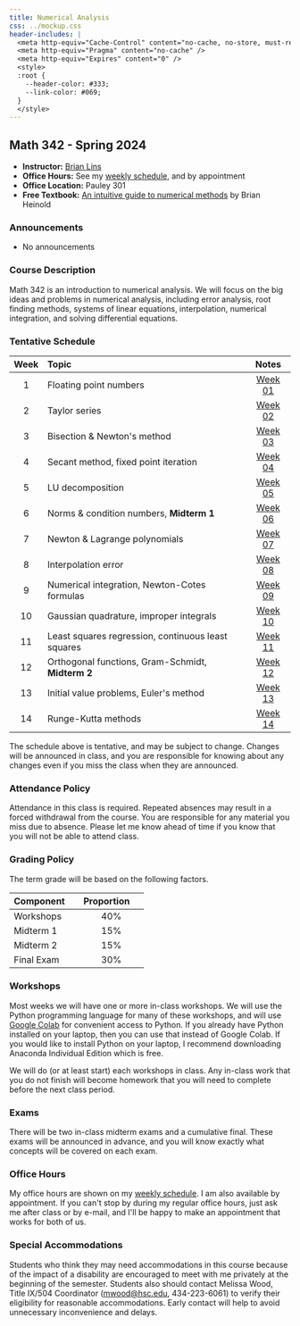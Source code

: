 ```yaml
---
title: Numerical Analysis
css: ../mockup.css
header-includes: |
  <meta http-equiv="Cache-Control" content="no-cache, no-store, must-revalidate" />
  <meta http-equiv="Pragma" content="no-cache" />
  <meta http-equiv="Expires" content="0" />
  <style>
  :root {
    --header-color:	#333; 
    --link-color: #069; 
  }
  </style>
---
```


## Math 342 - Spring 2024

* **Instructor:** [Brian Lins](https://bclins.github.io) 
* **Office Hours:** See my [weekly schedule](https://bclins.github.io/index.html#weekly-schedule), and by appointment
* **Office Location:** Pauley 301
* **Free Textbook:** [An intuitive guide to numerical methods](https://www.brianheinold.net/numerical/numerical_book.html) by Brian Heinold

### Announcements

* No announcements

### Course Description 

Math 342 is an introduction to numerical analysis. We will focus on the big ideas and problems in numerical analysis, including error analysis, root finding methods, systems of linear equations, interpolation, numerical integration, and solving differential equations.

### Tentative Schedule

Week | Topic                      | Notes 
:---:|:---------------------------|:-----:
1  | Floating point numbers                               | [Week 01](notes.html#week-1-notes)  
2  | Taylor series                                        | [Week 02](notes.html#week-2-notes)  
3  | Bisection & Newton's method                          | [Week 03](notes.html#week-3-notes)  
4  | Secant method, fixed point iteration                 | [Week 04](notes.html#week-4-notes)  
5  | LU decomposition                                     | [Week 05](notes.html#week-5-notes)  
6  | Norms & condition numbers, **Midterm 1**             | [Week 06](notes.html#week-6-notes)  
7  | Newton & Lagrange polynomials                        | [Week 07](notes.html#week-7-notes)  
8  | Interpolation error                                  | [Week 08](notes.html#week-8-notes)  
9  | Numerical integration, Newton-Cotes formulas         | [Week 09](notes.html#week-9-notes)  
10 | Gaussian quadrature, improper integrals              | [Week 10](notes.html#week-10-notes) 
11 | Least squares regression, continuous least squares   | [Week 11](notes.html#week-11-notes) 
12 | Orthogonal functions, Gram-Schmidt, **Midterm 2**    | [Week 12](notes.html#week-12-notes) 
13 | Initial value problems, Euler's method               | [Week 13](notes.html#week-13-notes) 
14 | Runge-Kutta methods                                  | [Week 14](notes.html#week-14-notes) 

The schedule above is tentative, and may be subject to change. Changes will be announced in class, and you are responsible for knowing about any changes even if you miss the class when they are announced. 

### Attendance Policy

Attendance in this class is required. Repeated absences may result in a forced withdrawal from the course. You are responsible for any material you miss due to absence. Please let me know ahead of time if you know that you will not be able to attend class.

### Grading Policy

The term grade will be based on the following factors.

| Component &nbsp; &nbsp;  | Proportion  &nbsp; &nbsp;|
| :--- | :---: |
| Workshops | 40% | 
| Midterm 1 | 15% |
| Midterm 2 | 15% |
| Final Exam | 30% |  


### Workshops

Most weeks we will have one or more in-class workshops. We will use the Python programming language for many of these workshops, and will use [Google Colab](https://colab.research.google.com/) for convenient access to Python. If you already have Python installed on your laptop, then you can use that instead of Google Colab. If you would like to install Python on your laptop, I recommend downloading Anaconda Individual Edition which is free.

We will do (or at least start) each workshops in class. Any in-class work that you do not finish will become homework that you will need to complete before the next class period.

### Exams

There will be two in-class midterm exams and a cumulative final. These exams will be announced in advance, and you will know exactly what concepts will be covered on each exam.  


### Office Hours

My office hours are shown on my [weekly schedule](https://bclins.github.io/index.html#weekly-schedule).  I am also available by appointment. If you can't stop by during my regular office hours, just ask me after class or by e-mail, and I'll be happy to make an appointment that works for both of us.  


### Special Accommodations

Students who think they may need accommodations in this course because of the impact of a disability are encouraged to meet with me privately at the beginning of the semester. Students also should contact Melissa Wood, Title IX/504 Coordinator (mwood@hsc.edu, 434-223-6061) to verify their eligibility for reasonable accommodations. Early contact will help to avoid unnecessary inconvenience and delays.



<br>
<br>
<br>
<br>
<br>
<br>
<br>
<br>
